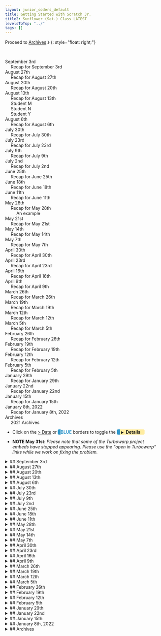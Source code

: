 ```yaml
---
layout: junior_coders_default
title: Getting Started with Scratch Jr.
title2: Sunflower (Sat.) Class LATEST
levelsToTop: "../"
tags: []
---
```


Proceed to [Archives](./SunflowerClassNotes-Archives2021.html) 》 
{: style="float: right;"}

<br clear="both">

<div id="toc">

<!-- TOC -->

* [September 3rd](#september-3rd)
  * [Recap for September 3rd](#recap-for-september-3rd)
* [August 27th](#august-27th)
  * [Recap for August 27th](#recap-for-august-27th)
* [August 20th](#august-20th)
  * [Recap for August 20th](#recap-for-august-20th)
* [August 13th](#august-13th)
  * [Recap for August 13th](#recap-for-august-13th)
  * [Student M](#student-m)
  * [Student N](#student-n)
  * [Student Y](#student-y)
* [August 6th](#august-6th)
  * [Recap for August 6th](#recap-for-august-6th)
* [July 30th](#july-30th)
  * [Recap for July 30th](#recap-for-july-30th)
* [July 23rd](#july-23rd)
  * [Recap for July 23rd](#recap-for-july-23rd)
* [July 9th](#july-9th)
  * [Recap for  July 9th](#recap-for--july-9th)
* [July 2nd](#july-2nd)
  * [Recap for July 2nd](#recap-for-july-2nd)
* [June 25th](#june-25th)
  * [Recap for June 25th](#recap-for-june-25th)
* [June 18th](#june-18th)
  * [Recap for June 18th](#recap-for-june-18th)
* [June 11th](#june-11th)
  * [Recap for June 11th](#recap-for-june-11th)
* [May 28th](#may-28th)
  * [Recap for May 28th](#recap-for-may-28th)
    * [An example](#an-example)
* [May 21st](#may-21st)
  * [Recap for May 21st](#recap-for-may-21st)
* [May 14th](#may-14th)
  * [Recap for May 14th](#recap-for-may-14th)
* [May 7th](#may-7th)
  * [Recap for May 7th](#recap-for-may-7th)
* [April 30th](#april-30th)
  * [Recap for April 30th](#recap-for-april-30th)
* [April 23rd](#april-23rd)
  * [Recap for April 23rd](#recap-for-april-23rd)
* [April 16th](#april-16th)
  * [Recap for April 16th](#recap-for-april-16th)
* [April 9th](#april-9th)
  * [Recap for April 9th](#recap-for-april-9th)
* [March 26th](#march-26th)
  * [Recap for March 26th](#recap-for-march-26th)
* [March 19th](#march-19th)
  * [Recap for March 19th](#recap-for-march-19th)
* [March 12th](#march-12th)
  * [Recap for March 12th](#recap-for-march-12th)
* [March 5th](#march-5th)
  * [Recap for March 5th](#recap-for-march-5th)
* [February 26th](#february-26th)
  * [Recap for February 26th](#recap-for-february-26th)
* [February 19th](#february-19th)
  * [Recap for February 19th](#recap-for-february-19th)
* [February 12th](#february-12th)
  * [Recap for February 12th](#recap-for-february-12th)
* [February 5th](#february-5th)
  * [Recap for February 5th](#recap-for-february-5th)
* [January 29th](#january-29th)
  * [Recap for January 29th](#recap-for-january-29th)
* [January 22nd](#january-22nd)
  * [Recap for January 22nd](#recap-for-january-22nd)
* [January 15th](#january-15th)
  * [Recap for January 15th](#recap-for-january-15th)
* [January 8th, 2022](#january-8th-2022)
  * [Recap for January 8th, 2022](#recap-for-january-8th-2022)
* [Archives](#archives)
  * [2021 Archives](#2021-archives)

<!-- /TOC -->

</div>



-   Click on the [> Date]() or <span style="color: #3399cc;  border-left: 9px solid #3399cc!important;border-radius: 4px 4px; font-weight: bold">BLUE</span> borders to toggle the <span style="background-color:#ffeca0; border-left: 10px solid #3399cc !important;border-radius: 4px 4px;"><b> &nbsp;<span style="font-size: 70%">▶︎</span>&nbsp;&nbsp;Details&nbsp;&nbsp;&nbsp;&nbsp;</b></span>

* **NOTE May 31st**: *Please note that some of the Turbowarp project embeds have stopped appearing. Please use the "open in Turbowarp" links while we work on fixing the problem.*

<details markdown=1>
<summary markdown=1>## September 3rd
</summary>

## September 3rd

### Recap for September 3rd

Today Students Y and N worked on drawing loops for the Sonic Scroller project. The goal was to teach them the template so they can change it for their project.

I walked them through [the directions](https://digitalgardenforjrcoders.netlify.app/prep-notes/showcase/making-a-loop-de-loop-project/) for these costumes:

* Loop Base

![Base for Loop De Loop](https://i.imgur.com/XOCMGUC.png)

* Loop Return (for Platform Sprite)

![](https://i.imgur.com/199xT9m.png)



* Loop Start2 (for Platform Sprite)

![Loop Start](https://i.imgur.com/IGxRDRU.png)

They then figured out how to make these on their own. They did a great job with it.


* Antiloop Return

![Antiloop Return](https://i.imgur.com/zP2NbbN.png)

 * Antiloop Start

![](https://i.imgur.com/2y0ilLK.png)

This will prepare them for next week. They will create many platforms and other objects for their project. They will use the code to arrange the loops and platforms to make the various levels of their project, as well as adding other game elements.

Student M continued carefully following the directions in his template and by break time he had finished the first stage of his game. 

In the last part of class student created project summaries for the Coding Showcase on September 24th.

We welcomed two new students to our class. Student C and T worked on a ScratchJr. project based on the theme of the day: Plants. Student T worked mostly in the editor creating interesting plants, while student C began animating the project with various blocks. They also played a couple of fun rounds of hangman and were given instructions for their part of the Coding Showcase.



</details>

<details markdown=1>
<summary markdown=1>## August 27th
</summary>

## August 27th

### Recap for August 27th

Today we began with an overview of the upcoming Fall Showcase. (more information about this will be sent to parents soon.) I went over the various elements they will be prepared to talk about, such as giving an introduction, explaining the game operations, and so on.


Students Y and N worked throught a Scrolling Platformer tutorial that I had prepared. They were given the option to do an easier project, but they are very commited to doing this project.


{% include zakviewer.html Name="2022 Scrolling Platformer on Scratch" ID="https://scratch.mit.edu/projects/723944825/" caption="This is actually just the first part of the scroller, but they were very diligent and made it almost the end. Very impressive work." %}

Student N continues to work on his earth project, also working from a template. He has also become increasingly diligent recently, and made a serious effort here. 

{% include zakviewer.html Name="2022-08-27 Earth" ID="https://scratch.mit.edu/projects/725616067/" caption="He did a lot of coding this week and is almost done with the first draft of the button 1 code. Excellent work." %}



</details>

<details markdown=1>
<summary markdown=1>## August 20th
</summary>

## August 20th

### Recap for August 20th

We began today by some planning for the September Showcase. I gave the kids an overview of the event, and we went over a worksheet they can use to prepare for the event. We talked about which project kids would demonstrate in the showcase. 

{% include zakviewer.html Name="2022-08-21 Untitled-243 on Scratch" ID="https://scratch.mit.edu/projects/723382654/" caption="Student Y decided he wanted to make a Sonic the Hedgehog Platformer, with a loop de loop. This is an ambitious project, but luckily I have a template for it that he can modify. " %}

{% include imgur.html title="" ID="https://i.imgur.com/HE1NFDS.jpg" caption="During the rest of class he made a storyboard, and chose the primary characters." width="" height="" spacer="" %}

{% include zakviewer.html Name="2022-08-20 Flappy Abu" ID="https://scratch.mit.edu/projects/712848541/" caption="Student N's project will be his recently completed Flappy Abu. He made some small fixes to it, including adding a game over screen. " %}

{% include zakviewer.html Name="2022-08-21 Abu Run on Scratch" ID="https://scratch.mit.edu/projects/723388953/" caption="He decided he also wanted to make a Sonic Platformer, Abu Run, and I showed him a template we would use for it. He started making his first sprite for it." %}

{% include zakviewer.html Name="2022-08-20 Earth" ID="https://scratch.mit.edu/projects/718111243/" caption="Student M continued working on his Earth project. We created the Tester sprite that measures how much of each quadrant has been covered and he began putting in the code for it. We also did some renaming of costumes to make them consistent with the template." %}


</details>

<details markdown=1>
<summary markdown=1>## August 13th
</summary>

## August 13th

### Recap for August 13th

### Student M
Following code I suggested to him, Student M worked hard on creating his Earth Project. Though he may not understand all of the code, having him put the code in himself familiarizes him with the blocks and GUI, and his understanding is growing.



* He added broadcast and waits for:
  * initialize 
  * get initialize values
  * show initial game screen
  * start game


```
when @greenFlag clicked
broadcast [initialize v] and wait
broadcast [get initial values v] and wait
broadcast [show initial game screen v] and wait
broadcast [start game v] and wait
```
{: .msb} 

* He created a new draw routine. This replaces the old one because using if mouse down is better than if not mouse down. We also made it draw only on left part of screen

```
when I receive [start game v]
set pen size to (10)
forever
    if <(CURRENT BUTTON) = [1]> then
        if <<mouse down?> and <(mouse x) < [120]>> then
            go to [mouse-pointer v]
            pen down
            repeat until <not <<mouse down?> and <(mouse x) < [120]>>>
                go to [mouse-pointer v]
            end
            pen up
        end
    end
end
```
{: .msb} 




* Lastly, we initialized the variables that will store how much drawing has been done in each quadrant of the screen. 

```
when I receive [initialize v]
hide variable [CURRENT BUTTON v]
set [CURRENT BUTTON v] to [0]
set [DRAWN v] to [0]
set [QUAD1 v] to [0]
set [QUAD1 FULL v] to [0]
set [QUAD2 v] to [0]
set [QUAD2 FULL v] to [0]
set [QUAD3 v] to [0]
set [QUAD3 FULL v] to [0]
set [QUAD4 v] to [0]
set [QUAD4 FULL v] to [0]
set [RESULT v] to [0]
```
{: .msb} 

{% include zakviewer.html Name="2022-08-13 Earth" ID="https://scratch.mit.edu/projects/718111243/" caption="" %}


### Student N




{% include zakviewer.html Name="2022-08-13 Flappy Abu with instructions" ID="https://scratch.mit.edu/projects/712848541/" caption="Student N finished adding code for his pipes. Now they disappear when we reach the end of the screen. He also added a game over routine." %}

### Student Y

{% include zakviewer.html Name="2022-08-13 Untitled-239" ID="https://scratch.mit.edu/projects/719819087/" caption="
Student Y was stuck because his bullets wouldn't stop when he stoppped pressing the space bar. We fixed it by adding a wait until not space key pressed, and it worked like a charm. He spend the rest of class looking for and creating characters to add for his project.

```
when [space v] key pressed
create clone of [myself v]
wait until <not <key [space v] pressed?>>
broadcast [delete clone v]

when I receive [delete clone v]
delete this clone
```
{: .msb}

<span>" %}


</details>

<details markdown=1>
<summary markdown=1>## August 6th
</summary>

## August 6th

### Recap for August 6th

Student M and I did futher troubleshooting of his Showcase Earth project. 

{% include imgur.html title="" ID="https://i.imgur.com/aNNDuyr.png" caption="His main task today was to break up the earth sprite into sections. I showed him a trick involving covering the earth costume earth in squares (the purple costume) and selectively deleting one part at a time, then using a bitmap fill to erase the squares, leaving only the chosen section behind." width="" height="" spacer="" %}

Student Y started a new potential showcase project. He made a storyboard and we talked about some of the details. He began coding and I showed him how to make the bullets go to the end of the gun and fire in the right direction. 

{% include imgur.html title="" ID="https://i.imgur.com/gsLfkOX.png" caption="This involved learning about rotation styles as well using some go to, sensing, and movement blocks to get them pointing in the right direction." width="" height="" spacer="" %}

</details>

<details markdown=1>
<summary markdown=1>## July 30th
</summary>

## July 30th

### Recap for July 30th

{% include zakviewer.html Name="2022 8 2 Untitled-55 on Scratch" ID="https://scratch.mit.edu/projects/718111243/" caption="Student M and I discussed his project for the Fall Showcase and he came up with an idea about destroying the Earth with various tools. He then coded a mockup, where you can 'slice' the Earth by pressing the mouse down and dragging across the earth. He worked hard and for him this was a good introduction to using the pen tool." %}




</details>


<details markdown=1>
<summary markdown=1>## July 23rd
</summary>

## July 23rd 

### Recap for July 23rd


{% include zakviewer.html Name="2022-07-27 Untitled-139 on Scratch" ID="https://scratch.mit.edu/projects/592280068/" caption="Student Y began making project about going to school have haiving to. Cleverly he also added a timer that is triggered my 5 seconds increments the timer." %}


{% include zakviewer.html Name="2022-07-27 Untitled-54 on Scratch" ID="https://scratch.mit.edu/projects/716423763/" caption="Student M began working on a Demon Slayer themed fighting game. He imported and drew some characters and we talked about how the game would work." %}


{% include zakviewer.html Name="2022-07-27 2022 07 09 Flappy Abu with instructions on Scratch" ID="https://scratch.mit.edu/projects/712848541/" caption="Student N made the moving pipes for his Flappy Abu project based on the template code I gave him. He invented some clever pipes for the project.  " %}

{% include zakviewer.html Name="2022-07-27 Untitled-117 on Scratch" ID="https://scratch.mit.edu/projects/716424622/" caption="Student N also played around with Motion and Looks blocks to make this cute project." %}




</details>




<details markdown=1>
<summary markdown=1>## July 9th
</summary>

## July 9th

### Recap for  July 9th


Today students worked on their individual projects.

Templates
  : After designing their projects last week, this week I gave them text templates to follow. These templates consist of instructions for coding their project, such as: 

```
when I receive [start v]
wait (1) seconds
repeat (10)
    change size by (-9)
end
```

which they read and convert into code:

```
when I receive [start v]
wait (1) seconds
repeat (10)
    change size by (-9)
end
```
{: .msb}

After some trial and error the kids this week demonstrated that they are beginning to understand this process and are becoming familiar with the various blocks and their locations, even if they don't fully understand how to use them. As the project is further developed though they will begin to understand what the actual function of each block is. 

Demos
  : The projects are still being finished, but below are samples of the end goal. Student N and A are making essentially the same game, Flappy Bird type games. Their templates are almost identical. Today they coded the up and down movement of their main character, but there are some mistakes we need to fix. Student M is making a "Cannonball" project.

* Student N
{% include zakviewer.html Name="2022 07 09 Student N Flappy Abu" ID="https://scratch.mit.edu/projects/712796107/" caption="In Student N's case the main character is falling as objects come to him from the right." %}

* Student Y 
{% include zakviewer.html Name="2022 7 10 rocket with directions" ID="https://scratch.mit.edu/projects/712848890/" caption="Student A is controlling his ship to shoot at objects coming from the left. " %}

* Student M
{% include zakviewer.html Name="2022 7 10 Cannon" ID="https://scratch.mit.edu/projects/712860478/" caption="Today Student M coded 'markers' that come out of the cannon, showing the path of the cannonball." %}





</details>




<details markdown=1>
<summary markdown=1>## July 2nd
</summary>

## July 2nd

### Recap for July 2nd


  
{% include zakviewer.html Name="2022-07-04 Scratch Project on Scratch" ID="https://scratch.mit.edu/projects/711043289/" caption="Student M wanted to make a Cannonball remix. and he started to make characters for it. Chose some kimetsu no yaiba characters and removed the background using pixlr. We imported a gif of a 'special technique' for the character to use. To go to the next step, I walked him through the steps of making a storyboard." %}

{% include imgur.html title="" ID="https://i.imgur.com/aGvWbbD.png" caption="I showed him how to create animation using repeat and next costume. " width="" height="" spacer="" %}


{% include zakviewer.html Name="2022-07-02 Flappy Abu" ID="https://scratch.mit.edu/projects/706813485/" caption="Student N started to make a flappy Abu project. He started to write a storyboard for it and we discussed how the project would behave." %}

{% include zakviewer.html Name="2022-07-04 Untitled-112 on Scratch" ID="https://scratch.mit.edu/projects/711035320/" caption="This is a part of another project He and Student Y both started. I also helped him center his costume so the rotation would work on this project. (press right arrow)" %}

{% include zakviewer.html Name="2022-07-04 Untitled-227 on Scratch" ID="https://scratch.mit.edu/projects/711034916/" caption="This is student Y's version." %}

Student Y made a storyboard for his game

{% include zakviewer.html Name="2022-07-04 rocket on Scratch" ID="https://scratch.mit.edu/projects/694288327/" caption="Student Y made the beginnings of a space shooter game. We also made a storyboard for it." %}


{% include imgur.html title="" ID="https://i.imgur.com/zHedVvG.jpg"  caption="" width="" height="" spacer="" %}

{% include imgur.html title="" ID="https://i.imgur.com/hOPrLO2.jpg" caption="" width="" height="" spacer="" %}

{% include imgur.html title="" ID="https://i.imgur.com/mtlUTND.jpg" caption="" width="" height="" spacer="" %}




</details>





<details markdown=1>
<summary markdown=1>## June 25th
</summary>

## June 25th

### Recap for June 25th


{% include zakviewer.html Name="2022 06 25 Student Y fighting game" ID="https://scratch.mit.edu/projects/709947473/" caption=" Student Y made quite a bit of progress in his fighting game this week. He learned how to use the 'key pressed - key pressed' trick to make characters move:

```
change y by ((10) * (<key [up arrow v] pressed?> - <key [down arrow v] pressed?>))
```
{: .msb} 



We also added a simple form of gravity.

```
if <touching [g v]?> then
    switch costume to [costume1 v]
    repeat until <not <touching [g v]?>>
        change y by (1)
    end
end
```
{: .msb} 


```
if <touching [g v]?> then
        switch costume to [costume1 v]
    end
    pull up ::custom
end
```
{: .msb} 


He used traditional when left arrow blocks to change the costumes:

```
when [left arrow v] key pressed
switch costume to [costume5 v]

when [up arrow v] key pressed
switch costume to [costume2 v]

when [down arrow v] key pressed
switch costume to [costume3 v]

when [right arrow v] key pressed
switch costume to [costume4 v]
```
{: .msb} 


<span>" %}
 

{% include zakviewer.html Name="2022-06-29 Untitled-53 on Scratch" ID="https://scratch.mit.edu/projects/708984622/" caption="Student M struggled to come up with a project idea, but in the end settled for modifying an FNF style music game. Hopefully he will continue it next week." %}

 {% include zakviewer.html Name="2022-06-25 Student N Fighting" ID="https://scratch.mit.edu/projects/706614788/" caption="Student N Continued work on his fighting game. He continues to demonstrate mastery of using broadcasts to initiate actions and even chaining broadasts. Interestingly he made one character speak by using the costumes instead of a say block. This allows for more artistic effects." %}
 
 
</details>


<details markdown=1>
<summary markdown=1>## June 18th
</summary>

## June 18th

### Recap for June 18th

The students came in very excited today discussing a new idea for an adventure project. It took on many forms.

{% include zakviewer.html Name="2022 6 18 Student N Super Animals Demo on Scratch" ID="https://scratch.mit.edu/projects/706788481/" caption="Studnet N's version is called 'Super Animals Demo'. One area he needed helped with was making the play button flash. After adding waits he spend some time adjusting it to look just right. " %}

{% include zakviewer.html Name="2022-06-18 Student Y" ID="https://scratch.mit.edu/projects/639424698/" caption="StudentY's challenge was making his superhero fly. He added when arrow clicked blocks, but then he found that the costume changed in size in each direction. This was because his sprites were different sizes. I showed him how to resize a sprite: we set up a hit box exactly the size of the superhero's body, and then we used onion-skinning and the alt key to resize each costume so it fit inside the hitbox." %}

{% include zakviewer.html Name="2022-06-17 Student M " ID="https://scratch.mit.edu/projects/706614887/" caption="Student M worked on making the background change when the play key was pressed using the switch backdrop block." %}

{% include zakviewer.html Name="2022-06-19 Untitled-51 on Scratch" ID="https://scratch.mit.edu/projects/706630382/" caption="He also worked on what I believe will be his title screen." %}


Student S finished her Mother-Daughter story. She became very good at using the wait block to make events happen at the right time, and also at using the grid to control how far characters move and also and setting up the block sequence so that actions take place in the right order.


</details>


<details markdown=1>
<summary markdown=1>## June 11th
</summary>

## June 11th

### Recap for June 11th

Student Y and N made a Find the Mistakes project toghether. They made the basic project by themselves, including the play button and creating and showing the basic images. 


{% include zakviewer.html Name="2022-06-12 Untitled-221" ID="https://scratch.mit.edu/projects/703961218/" caption="He I showed him how to make separate sprites for the mistakes to detect the clicks. He added text-to-speech effects." %}

{% include zakviewer.html Name="2022-06-12 Untitled-106 on Scratch" ID="https://scratch.mit.edu/projects/703961339/" caption="He also included text to speech." %}



Student M said he was feeling tired and mostly played games and worked a little on some old projects of his, though I am not sure which.


</details>



<details markdown=1>
<summary markdown=1>## May 28th
</summary>

## May 28th



### Recap for May 28th

Today students continued their projects from last week. Again I provided a template for the kids to follow. One goal was for them to be able to translate the description of the block into the actual block, for example:

* creating the variables (of the right type, for all sprites or this sprite only) when these don't exist
* using operators to create complex conditionals like `< < (variable) > (0) > or < (variable) < (0) > >`{: .msb} for if, repeat, and wait until blocks
* creating and calling custom blocks

Using a template allows me to give them a basic familiarity with the form and implemetation of different blocks even as they have yet to fully understand their function.

#### An example

```
when I start as a clone
code: [custom: choose, show order and time]::custom
 choose, show order and time::custom
code: [glide 2 secs to 0 50]::custom
glide (2) secs to x: (0) y: (50)
code: [custom: start clock]::custom
 start clock::custom
code: [wait until < < {CLOCK} < 0> or <{order filled} > 0 > >]::custom
wait until <<(CLOCK) < [0]> or <(order filled) > [0]>>
code:  [custom:  either time's up or order flled go home]::custom
  either time's up or order flled go home::custom
code:  [set {ORDER FINISHED} to 1]::custom
set [ORDER FINISHED v] to [1]
code:  [delete this clone]::custom
delete this clone
```
{: .msb}

{% include zakviewer.html Name="Student N Restaurant Game 2022 05 28 on Scratch" ID="https://scratch.mit.edu/projects/690420508/" caption="" %}

{% include zakviewer.html Name="Student Y Restaurant game 2022 05 28" ID="https://scratch.mit.edu/projects/697770006/" caption="" %}

{% include zakviewer.html Name="Student M Minecraft Clicker" ID="https://scratch.mit.edu/projects/686601606/" caption="" %}

</details>



<details markdown=1>
<summary markdown=1>## May 21st
</summary>

## May 21st

### Recap for May 21st

Today kids did a great job and made lots of progress, especially in perseverance when faced with challenges or failed attempts. The goal at this point is more to give them basic familiarity with a range of blocks and concepts and finding and setting up blocks, even if they are not fully grasping every concept. They are mostly still following my lead.  That said, they have been moving more quickly lately and are gaining comfort and ease with the scratch user interface. 

Today I showed the students how to resize their costumes. One concept for them to grasp was that dragging a corner/side changes the size keeping the opposite corner/side fixed. Using the alt key keeps the center fixed. I also gave them a first taste of creating and working with lists, and about the difference between for this sprite only and for all sprites for variables and lists.


{% include zakviewer.html Name="2022-05-21 Student N" ID="https://scratch.mit.edu/projects/690420508/" caption="Student N was able to reach the stage where his menu items (apple, cake, etc.) appear on the counter." %}

{% include zakviewer.html Name="2022-05-21 Student Y" ID="https://scratch.mit.edu/projects/686601452/" caption="Student Y still needs to fill his lists for the project to work." %}


{% include imgur.html title="" ID="https://i.imgur.com/dREL1eR.png" caption="With Student M I gave him a brief description of each block (red), and he filled it in. This method worked well with him, and he was relatively diligent in making progress." width="" height="" spacer="" %}


{% include zakviewer.html Name="2022-05-21 Minecraft Clicker" ID="https://scratch.mit.edu/projects/686601606/" caption="Today he mostly added variables that will be used later." %}

</details>


<details markdown=1>
<summary markdown=1>## May 14th
</summary>

## May 14th

### Recap for May 14th




{% include imgur.html title="" ID="https://i.imgur.com/9xBdEHB.png" caption="Students Y and N began work on a restaurant project. They initialized the project, added a list with a menu of the possible orders, and began working on making the customer come out. They stayed focused and soon they will have an initial working project." width="" height="" spacer="" %}


{% include zakviewer.html Name="2022-05-14 Student Y" ID="https://scratch.mit.edu/projects/686601452/" caption="" %}

{% include zakviewer.html Name="2022-05-14 Student N" ID="https://scratch.mit.edu/projects/690420508/" caption="" %}


{% include imgur.html title="" ID="https://i.imgur.com/hhDt4Ny.png" caption="Using a pick random block, Student M made a different minecraft block appear each time we start the project. " width="" height="" spacer="" %}



{% include zakviewer.html Name="2022-05-14 Untitled-48 on Scratch" ID="https://scratch.mit.edu/projects/686601606/" caption="This will be the start of a Minecraft Clicker game." %}

</details>

<details markdown=1>
<summary markdown=1>## May 7th
</summary>

## May 7th

### Recap for May 7th

Today was a fun day. First it was new project day, and each kid came up with their own next project ideas, starting with storyboards. Then the kids were in a playful mood, so we played some blindfold games that teach coding concepts about sending messages, program logic, and sensing.

{% include zakviewer.html Name="2022-05-07 Ghost catch" ID="https://scratch.mit.edu/projects/654714163/" caption="Student N finished this project last week, but today he shared the project, and wrote instructions and project notes for it. This represents the final steps of project completion, and he did a great job with this project. He is really beginning to grasp the full picture. He also began working on his next project, but he has not shared the details with me." %}


{% include imgur.html title="Mincraft Clicker" ID="https://i.imgur.com/wgu5Rk2.jpg" caption="Student M is working on a minecraft clicker.In this game, various blocks appear and the player must click them using various tools." width="" height="" spacer="" %}

{% include zakviewer.html Name="2022-05-07 Untitled-48" ID="https://scratch.mit.edu/projects/686601606/" caption="He began coding by getting images from the internet, converting webp to jpg files, and initialize them to start at the right size and position. A lot of work and great progress!" %}

{% include imgur.html title="" ID="https://i.imgur.com/vhZH79U.jpg" caption="Student Y has a detailed storyboard, including opening screen (top left), choosing a section (middle), and game play areas (bottom)." width="" height="" spacer="" %}


{% include zakviewer.html Name="2022-05-07 Student Y" ID="https://scratch.mit.edu/projects/686601452/" caption="He began his project by getting characters from the internet as well as drawing his own." %}


</details>


<details markdown=1>
<summary markdown=1>## April 30th
</summary>

## April 30th

### Recap for April 30th


{% include zakviewer.html Name="2022-05-01 Demon Clones" ID="https://scratch.mit.edu/projects/666234366/" caption="Student M finished the last steps to converting his project to using clones. " %}

{% include imgur.html title="" ID="https://i.imgur.com/D7cnKBN.png" caption=" I showed him the code for the top 5 clones, and then I challenged him to make the bottom 4. He needed help understanding how to use the go to block, and we talked about how to figure out the x and y values based onn values we know." width="" height="" spacer="" %}

{% include imgur.html title="" ID="https://i.imgur.com/86TKzM1.png" caption="We still had the old blocks showing, though" width="" height="" spacer="" %}

{% include imgur.html title="" ID="https://i.imgur.com/CiYmCgB.png" caption="So, lastly, we hid the old blocks so they didn't show." width="" height="" spacer="" %}




</details>


<details markdown=1>
<summary markdown=1>## April 23rd
</summary>

## April 23rd

### Recap for April 23rd

{% include zakviewer.html Name="2022 4 24 Ghost Catch" ID="https://scratch.mit.edu/projects/654714163/" caption="Student N added another ghost to his Ghost Catch project. He duplicated the ghost and then after a little troubleshooting we figured out he needed too change some of the names of the messages to avoid duplication. He completed his quarterly evaluation." %}

{% include zakviewer.html Name="Explosion" ID="https://scratch.mit.edu/projects/679551875/" caption="Student Y  made tentative drafts of several project ideas, but eventually settled on creating an original animation with several characters and an exploding bomb. " %}

Student N decided to explore minecraft today, and said he would return to his main project next week.

{% include zakviewer.html Name="simple 3D shooter remix remix" ID="https://scratch.mit.edu/projects/679545242/" caption="" %}


</details>



<details markdown=1>
<summary markdown=1>## April 16th
</summary>

## April 16th

### Recap for April 16th

{% include zakviewer.html Name="2022-04-17 Ghost Catch 2022 04 16" ID="https://scratch.mit.edu/projects/676693100/" caption="Student N added a new section to his Ghost Catch Game. He created a pets button and he added a button that makes a random pet appear from behind a door." %}

{% include imgur.html title="" ID="https://i.imgur.com/9uolX6J.png" caption="I showed him how to make the animal fade in with a ghost effect block" width="" height="" spacer="" %}


{% include zakviewer.html Name="2022-04-16 student M Demon Game" ID="https://scratch.mit.edu/projects/676697331/" caption="Student M made a new character appear after the main demon is chosen. " %}

{% include imgur.html title="" ID="https://i.imgur.com/vTWRL1q.png" caption="He used broadcast and receive blocks, and mastered moving the character into various desired position to automatically create the go to and glide blocks he needed. " width="" height="" spacer="" %}


Student Y was unsatisfied with the project he had begun last week. His main task today was to find a project. After considering making a boxing project, then a horse racing project, at the end of class he decided to try making a maze.

{% include imgur.html title="" ID="./../../../junior_coders/Overview/images/DragonMaze.png" caption="I reviewed with him the steps in making a line maze" width="" height="" spacer="" %}

{% include imgur.html title="" ID="https://i.imgur.com/tJykOLL.png" caption="and making a regular maze from a simple line maze." width="" height="" spacer="" %}

Student H said he spent a little time on a project today. He is very eager to make a 3D game, but knows it is difficult. I told him that if he sticks with it and spends a little more project time each week, I will help him make a 3d shooting project. 

</details>


<details markdown=1>
<summary markdown=1>## April 9th
</summary>

## April 9th

### Recap for April 9th


{% include zakviewer.html Name="2022-04-10 student m 3 15 fixed remix copy" ID="https://scratch.mit.edu/projects/673737802/" caption="Student M made some adjustments to his game. He centered all the character costumes to make it easier to control the characters. Then I shared some code with him to use clones to make all the buttons appear. This allowed him to delete useless sprites, and it will be easier to code from now on. " %}

{% include zakviewer.html Name="2022-04-10 bakemon" ID="https://scratch.mit.edu/projects/632523768/" caption="Student Y began working on a Pokemon themed game. I helped him use the paint editor to make changes to his sprites." %}


{% include zakviewer.html Name="2022-04-10 Untitled-103 " ID="https://scratch.mit.edu/projects/654714163/" caption="studen N posed an interesting problem. He wanted to glide to random positions at least 200 away from Abu. But we can't tell how far away the random position is until we move there. How to solve this problem?" %}


{% include imgur.html title="" ID="https://i.imgur.com/AQ5Trpm.png" caption="First we made a ball sprite that finds a new random position that is far away from Abu. This sprite is hidden and can move without us seeing it or the Ghost moving. Once it has found a good position, then the ghost can move there." width="" height="" spacer="" %}

{% include imgur.html title="" ID="https://i.imgur.com/tKI6lhn.png" caption="Thus, in the main game loop (ca), the ghost tells the ball go to a random position far away from Abu, then we glide slowly to this position. Since the ball is hidden, it looks like we are gliding to a random position." width="" height="" spacer="" %}

{% include imgur.html title="" ID="https://i.imgur.com/3rzTR5j.png" caption="Lastly, we added a score and speed control, so the game gets a bit harder as we play." width="" height="" spacer="" %}


</details>



<details markdown=1>
<summary markdown=1>## March 26th
</summary>

## March 26th

### Recap for March 26th

Demons
  : Today I worked closely with student M to upgrade his Demon project. 

{% include imgur.html title="" ID="https://i.imgur.com/KWPTNuZ.png" caption="First I slightly rewrote his code to use the broadcast and wait model." width="" height="" spacer="" %}

{% include imgur.html title="" ID="https://i.imgur.com/MH4Osip.png" caption="Then we made all the Demons disappear once we have selected one. I also showed him how to use a variable to keep the one we clicked showing. " width="" height="" spacer="" %}


{% include imgur.html title="" ID="https://i.imgur.com/NDT7LgH.png" caption="Given his project goals, it turns out he would have to copy any changes into each of his 9 demons. I gave him a choice of slowly collecting his costumes now, to make his future code easier, or keeping things as they are now, but creating difficulties later. " width="" height="" spacer="" %}


{% include imgur.html title="" ID="https://i.imgur.com/2hoYe1g.png" caption="He chose the first and I showed him how to collect his demon costumes into one sprite (Demons), a slightly time consuming process." width="100px" height="" spacer="" %}

{% include zakviewer.html Name="2022-03-26 student m 3 26 fixed" ID="https://scratch.mit.edu/projects/666229325/" caption="" %}

Sunglasses
  : Student H1 worked independently to create a "Chase the Glasses Game". 
  
{% include zakviewer.html Name="2022-03-28 looking for eyeglasses" ID="https://scratch.mit.edu/projects/553913239/" caption="The project uses when arrow clicked blocks to let a funny cat chase a pair of sunglasses.This game showed progress and independent learning compared to his other previous projects. " %}
  
Bowser
  : Student H2 continued working on his Bowser ScratchJr. project. He posed several challenges.

{% include imgur.html title="" ID="https://i.imgur.com/gaBAC3x.png" caption="I helped him make Bowser fall until he hit the platform." width="" height="" spacer="" %}

{% include imgur.html title="" ID="https://i.imgur.com/KcSTS2H.png" caption="We used a bump block to detect the touch, and a stop block to stop the downward motion and turn it into upward motion. " width="" height="" spacer="" %}

In ScratchJr. this is only partly possible, because it only detects it the first time through the loop. In Scratch this can be programmed quite efficiently. He is asking the right kinds of questions to move on to the next level. After that he made Bowser float above a bridge, reusing code from another previous project. 



</details>


<details markdown=1>
<summary markdown=1>## March 19th
</summary>

## March 19th

### Recap for March 19th


{% include zakviewer.html Name="2022-03-21 Untitled-103" ID="https://scratch.mit.edu/projects/654714163/" caption="Student N continued working on his Ghost Catch Game. He made it so that if you click the ghost, his hands go up and music plays." %}

{% include imgur.html title="" ID="https://i.imgur.com/wyNzDIB.png" caption="Today's focus was using conditions, like if distance to abu > 200, or if touching DOT or touching Ghost. His eye lit up when he realized the difference between and and or!" width="" height="" spacer="" %}


{% include zakviewer.html Name="2022-03-21 2022 03 15 BEYBELADE" ID="https://scratch.mit.edu/projects/662923239/" caption="Student Y made great progress on his beyblade  project. He got his four blades, and together we coded the opening screen and the transition to the choose blade screen." %}


{% include zakviewer.html Name="2022-03-21 Smash Bros" ID="https://scratch.mit.edu/projects/658672335/" caption="Student M completed his array of characters for his Smash Brothers Project, and began making the transition to the main screen." %}


</details>





<details markdown=1>
<summary markdown=1>## March 12th
</summary>

## March 12th



### Recap for March 12th
Today I shared with the kids a collaborative project idea made by  the monday group. I showed them the original collaboration steps, and the final product. Then we quickly make our own collaborative project idea. 

At the end of class, I showed them a quick mockup of how the project would look.

{% include zakviewer.html Name="2022-03-12 Collaborative Project" ID="https://scratch.mit.edu/projects/658675972/" caption="" %}


Student Y changed his mind a few times about what project he wanted to make, giving up on the project he storyboard from last week. On the 3rt try he found something he really liked, Blade themed fighter project, and we walked through the storyboard process together. We put labels on the characters, and described the action and I helped him write them as steps in the storyboard. The result is a very detailed description of an interesting project. 


Student N ghost project had changed a bit since he storyboarded it, and while his computer was updating we walked through making a new storyboard, emphasizing adding descriptions to each frame for the action. 

Student M continued working on his storyboarded Ghost Bassters project, mostly gathering characters for it. Also, inspired by the class collaborative project, he made this interesting project.

{% include zakviewer.html Name="2022-03-15 CRAZY" ID="https://scratch.mit.edu/projects/550356223/" caption="" %}

Student H continued pushing the envelope while working on his excellent Mario/Bowser project. His coding challenge was that he came across a rare situation where a bump block only triggers once. This is because technically you should put a red stop block at the end of stacks, but in most cases scratchJr. runs fine without it. In fact, this is the first time I have ever seen it affect a project. 


Today's KID'S FAVORITE:

 {% include zakviewer.html Name="2022-03-13 [GAME] Skiing Panda" ID="https://scratch.mit.edu/projects/655951144" caption="" %} 


</details>

<details markdown=1>
<summary markdown=1>## March 5th
</summary>

## March 5th

### Recap for March 5th

Scratch
  : Today Students worked on their Storyboards. 

{% include niceimage-galleryNoTableweserveGifsNoLink.html folder="/images/2022-03-05-Scratch/" %}

When the storyboards were complete enough they began working on the first frames of their storyboards.


{% include zakviewer.html Name="2022-03-05 Untitled-196" ID="https://scratch.mit.edu/projects/654710710/" caption="Student Y originally made a background with 4 parts, but to make his game work he needed to make individual sprites that will be clicked to start the game." %}


{% include zakviewer.html Name="2022-03-05 Untitled-42" ID="https://scratch.mit.edu/projects/654715137/" caption="Student M began filling out the parts of the first frame of his storyboard." %}

{% include imgur.html title="" ID="https://i.imgur.com/oNPFVfK.png" caption="Student H created a routine that made the ghost go to 3 random position, then try to hit Abu with a purple dot." width="" height="" spacer="" %}

{% include zakviewer.html Name="2022-03-05 Untitled-99" ID="https://scratch.mit.edu/projects/654714163/" caption="He also made a target that followed the mouse." %}

ScratchJr.
  : Student H and I reviewed his homework, the storyboard for his Mario Project. He added some labels to better explain the story.

{% include niceimage-galleryNoTableweserveGifsNoLink.html folder="/images/2022-03-05-ScratchJr/" %}

He began working on the project. I showed him how to change the dimensions of the pistons so they could up and down without showing at the top.Then we used messages to make mario go back when hit by the first piston, but die when hit by the second piston. We tried to hide Mario when he fell, but realized that this would trigger a bump block. ALl in all a great job problem solving and learning about the limitations of SratchJr. 


</details>



<details markdown=1>
<summary markdown=1>## February 26th
</summary>

## February 26th

### Recap for February 26th

Today the class began a new Project Cycle/Contest. We reinforced expectations for class time and looked at the parts of Project Checklist/Storyboard for the Cycle.

{% include zakviewer.html Name="2022-02-27 2022 02 Project Cycle Challenges" ID="https://scratch.mit.edu/projects/650291488/" caption="We reviewed the the full project cycle. First we discussed the Cycle Grading Scheme. Next we see how class time will be structured in the Cycle. This is only a slight modification of our current scheme. We
then reviewed the Project Checklist/Storyboard." %}

We made titles and talked about the goals of our projects. Then we looked at some example [Storyboards](./../lessons/Storyboards.html), and the homework for next week is to think about the storyboard for your project. This is the crucial step and we will work on it slowly next week.

{% include niceimage-galleryNoTableweserveGifsNoLink.html folder="/images/2022-02-26/" %}

Points awarded
  : I began awarding bonus points for their work today. All the students, collectively have to get above 70 for the class to win the contest. 

| Student   |  Pts.  | Part | Reason                                           |
| --------- | ------ | ---- | ------------------------------------------------ |
| Student H |   3    | 1-3  | Nice goals, good goals and writing, and patience |
| Student M |   1    | 1    | Nice Name, title, Drawing                        |
| Student M |   0.5  | 2    | Wrote a lot                                      |
| Student M |   0.5  | 3    | 3 characters with names                          |
| Student M |   1    |      | Participation, Listening, Following Directions   |
| Student N |   1    |      | Participation, Listening, Following Directions   |
| Student N |   1    | 1    | Nice Title                                       |
| Student N |   0.5  | 2    | Good English                                     |
| Student N |   0.5  | 3    | Characters and Objects                           |
| Student Y |   1    |      | Participation, Listening, Following Directions   |
| Student Y |   1    | 1    | Nice Title                                       |
| Student Y |   0.5  | 2    | Clear Goals                                      |
| Student Y |   0.5  | 3    | Interesting Goals                                |



</details>




<details markdown=1>
<summary markdown=1>## February 19th
</summary>

## February 19th

### Recap for February 19th

Some absent kids today, but for those that were here: 


{% include zakviewer.html Name="2022-02-21 looking for eyeglasses" ID="https://scratch.mit.edu/projects/553913239/" caption="Though he spent most of the class playing Scratch games, in the end Student H1 made this simple program that keeps score of how many times you touch the sunglasses. " %}

{% include zakviewer.html Name="2022-02-21 Untitled-39" ID="https://scratch.mit.edu/projects/643238190/" caption="Student M continued his basketball project using glide blocks and various when key pressed blocks (space, up arrow, down arrow, a) to control the baskteball." %}


Student H2 finished the first screen of his BootUp "Naughty wizard project". As an exercise in controllin the position of sprite during a screen transition, I then gave him a new situation for the second screen: Some people are on the beach and the wizard makes it become winter. He was able to complete this on his own and will probably go to a new BootUp project next week.

</details>


<details markdown=1>
<summary markdown=1>## February 12th
</summary>

## February 12th

### Recap for February 12th

Scratch
  : Today I assigned students a new assignment. The goal of the project is for student to demonstrate their creativity, skill, and recent progress in learning Scratch. Projects will be collected and showcased in the class notes. The Guidelines for this project (below) are aimed at developing concentration and focus, coding skills, as well as creativity and originality.

  : After reviewing the guidelines, the students began choosing and designing their projects.

{% include zakviewer.html Name="2022-02-12 Untitled-39 Student M" ID="https://scratch.mit.edu/projects/643238190/" caption="Student M chose a basketball project. In addition to procuring images and editing them to remove the backgrounds, he added code to make the basketball appear when the space key is pressed." %}


{% include zakviewer.html Name="Soccer Student Y" ID="https://scratch.mit.edu/projects/643221453/" caption="Student Y made great progress on a soccer game (not a baseball game, despite the background). He had a clear idea of how he wanted the game to start.  " %}

{% include imgur.html title="" ID="https://i.imgur.com/bNjmORu.png" caption="He made players for both sides, as well as a play button to start the project. " width="" height="" spacer="" %}

{% include imgur.html title="" ID="https://i.imgur.com/oGYwfRy.png" caption="This code makes the teams show up," width="" height="" spacer="" %}

{% include imgur.html title="" ID="https://i.imgur.com/XsxEfrv.png" caption=" and if you click the team, these teams disappear. A very good beginning sequence to a game." width="" height="" spacer="" %}



After the break, the students worked on various individual projects of their choice.

2022 Rubric 1 (Sunflower Class)
  : This is an *informal* set of *goals* for this project. The first rule is the most important as this particular class has difficulty seeing projects through to the end.

0.  - [ ] Once you have chosen a project, you may not change projects.
1.  - [ ] Work on this project from start of class to first break. 
2.  - [ ] Add at least  20 blocks each day.
3.  - [ ] Intro screen with Name of project.
4.  - [ ] Sprites must have meaningful names.  
5.  - [ ] Must broadcast messages. Messages must have meaningful names. You must have one message that goes to more than one sprite. 
6.  - [ ] There must be a score. 
7.  - [ ] You must ALL the blocks given in the [sample project](https://scratch.mit.edu/projects/643205095/). 
8.  - [ ] It must be appropriate.
9.  - [ ] You must work on it alone. It must be your own work. 
10. - [ ] I will give Bonus Points for effort, creativity, and completeness. You must collect a least 100 bonus points. I will take points away for lack of effort.
11. - [ ] I am the final judge.


Scratch Jr. 
  : Student H showed me his homework, wherein he made the player fall into a lake if he loses the game. Very clever. I showed him some video of projects from the Bootup Curriculum, and he began working on making the "Naughty Wizard" project. 

{% include youtubelazy.html Name="" videoID="VT3h4hkXQPk" %}


</details>

<details markdown=1>
<summary markdown=1>## February 5th
</summary>

## February 5th

### Recap for February 5th

{% include zakviewer.html Name="2022-02-05 House Student Y" ID="https://scratch.mit.edu/projects/639406892/" caption="Student Y started a Pokemon project on his own, but for some reason after making this initial screen decided to stop." %}


{% include imgur.html title="" ID="https://i.imgur.com/f7aqXzc.png" caption="Student Y then decided to make a platformer type game. He chose this character from a project called grey, and in the paint tool I taught him how to used the fill tool, and move layers forward and back. He then made costumes for the character in a variety of positions" width="150px;" height="" spacer="" %}


{% include zakviewer.html Name="2022-02-05 Grey Hero Student Y" ID="https://scratch.mit.edu/projects/639424698/" caption=" On his own he made the sprite move up, down, and stand using the up and down arrow and space keys. This is a nice beginning to a project." %}

{% include zakviewer.html Name="2022-02-05 Untitled-99" ID="https://scratch.mit.edu/projects/639406896/" caption="Student N made this Flying ghost project. He created a target, and I showed him how to make the target move with the cursor, and make the ghost disappear when clicked. " %}

{% include imgur.html title="" ID="https://i.imgur.com/nfAJrvn.png" caption="I showed him a simple routine for jumping using 2 repeat loops." width="150px;" height="" spacer="" %}

{% include zakviewer.html Name="2022-02-05 Dancing Dinos" ID="https://scratch.mit.edu/projects/639411610/" caption="In typical music-related style, Student M made this dance video on his own. It's a good beginning but I encouraged him to add more." %}


{% include imgur.html title="" ID="https://i.imgur.com/AOxxt7B.png" caption="It uses this simple dance loop." width="150px;" height="" spacer="" %}

{% include zakviewer.html Name="2022-02-05 Mouse Chase" ID="https://scratch.mit.edu/projects/639429165/" caption="Student H1 seemed mostly focused on playing games, but at the end of class he announced he had made this fun project while I wasn't looking. Good Job!!" %}

Scratch Jr. Minecraft Travel
  : Student H2 worked on a Minecraft inspired Travel Game. This game is an intro to the Pull-up technique used in platformer, where one character is falling, but hits a platform that pushes it back up using message blocks. He also learned the hidden sprite technique for detecting the bumps and causing reactions, such as Win Screens appearing. I also taught him how to take pictures using the camera tool so he could make his favorite Octonauts character the hero. He created a story for when the character dies which is his homework to code. 
</details>



<details markdown=1>
<summary markdown=1>## January 29th
</summary>

## January 29th

### Recap for January 29th

Today several students were out. One spent his time exploring various projects, which the other worked on a Math Quiz.

{% include zakviewer.html Name="2022 01 29 Quiz Game Student N" ID="https://scratch.mit.edu/projects/636268422/" caption="Student N made this original project mostly by himself. This project relies on  using broadcasts, show and hide, and say blocks. Each question answered correctly moves the Cat to the house." %}


</details>




<details markdown=1>
<summary markdown=1>## January 22nd
</summary>

## January 22nd

### Recap for January 22nd

In the first half, Students Y and M were eager to emulate the popular Monster Hunter game in Scratch. This is quite a challenge and they began by looking for characters they could use. Though they made start of it, I think they realized it would be a very difficult challenge but they seemed committed to doing a project together. At the end of class we talked about it together and we will try ot make an easy Minecraft project next time.


{% include zakviewer.html Name="2022-01-22 Untitled-175" ID="https://scratch.mit.edu/projects/632238103/" caption="Student Y chose some characters. I showed him how to remove backgrounds with pixlr, and he made a start/play button.  " %}

{% include zakviewer.html Name="2022-01-22 Untitled-36" ID="https://scratch.mit.edu/projects/625386751/" caption="Student M also made some changes to a spiderman project. Press a or space to see the effect." %}

Miraculous: Tales Of Ladybug & Cat Noir
  : Student K1 began making two projects based on the popular kids' show "Miraculous: Tales Of Ladybug & Cat Noir". She mentioned she wanted to make some kind of transition in the characters, but the idea is not fully developed.


{% include zakviewer.html Name="2022-01-23 Untitled-14" ID="https://scratch.mit.edu/projects/632256662/" caption="" %}

{% include zakviewer.html Name="2022-01-23 Untitled-3-2" ID="https://scratch.mit.edu/projects/581610998/" caption="" %}

Rocket Ship 
  : Student K1 worked on two project today.

{% include zakviewer.html Name="2022-01-23 Untitled-65" ID="https://scratch.mit.edu/projects/628824032/" caption="I showed Student K1 how to make his rocket ship fire a rocket." %}

{% include imgur.html title='' ID='https://i.imgur.com/UwmvyiO.png' caption='We made the rocker, and then used a message block to make the rocket go to the ship and then fly off.' width='' height='' spacer='' %}


{% include zakviewer.html Name="2022-01-23 Untitled-44" ID="https://scratch.mit.edu/projects/617204507/" caption="He also added an animation to his Car/Truck/Minecraft themed project." %}
 

Celestial Bodies
  : Student H worked on an original project on the stages of a day, with a Sun and Moon crossing the sky. He asked an interesting question: Does the moon move at night? This led to an interesting exploration and discussion of how the sun, moon, and earth move in the sky. 


</details>




<details markdown=1>
<summary markdown=1>## January 15th
</summary>

## January 15th

### Recap for January 15th

I also installed Scratch Addons for some of the students. In addition to an improved user interface it provides useful functions like onion-skinning  for animmation that make Scratch easier to use.

Knock Knock 
  : Student N completed this Knock Knock Joke project today.
{% include zakviewer.html Name="2022 1 15 Knock Knock Joke" ID="https://scratch.mit.edu/projects/625373455/" caption="Type 'Who's there?' exactly when prompted." %}


Ninja Run
  : Students Y and M have chosen to make a game based on the game [Ninja Run](https://scratch.mit.edu/projects/625386999/). I created a simplified template for them that would allow them to build the project up module by module. 


{% include imgur.html title="" ID="https://i.imgur.com/p6CUNB0.png" caption="Student Y worked on selecting a main character..." width="" height="" spacer="" %}

{% include imgur.html title="" ID="https://i.imgur.com/FzX4Gyw.png" caption="So did Student M" width="" height="" spacer="" %}

{% include imgur.html title="" ID="https://i.imgur.com/hPYAzzV.png" caption="...and copying the framework code into a new project." width="" height="" spacer="" %}


Falling Snow Game 
  : Student K1 finished her Falling Snow Game.  

{% include zakviewer.html Name="2022-01-15 Untitled-13" ID="https://scratch.mit.edu/projects/625378748/" caption="" %}

{% include imgur.html title="" ID="https://i.imgur.com/4Eow6Gk.png" caption="She had a problem making the paddle detect when it hit the falling objects." width="250px" height="" spacer="" %}

{% include imgur.html title="" ID="https://i.imgur.com/GFipYLA.png" caption="We fixed it by moving the detector to the objects. " width="250px" height="" spacer="" %}


Rocket Game 
  : Student K2 worked on making various simple space themed projects such as this one. He worked mostly on his own, which was progress for him.

{% include zakviewer.html Name="2022-01-15 Rocket game" ID="https://scratch.mit.edu/projects/628822007/" caption="" %}


Breakfast project 
  : Student H finished his breakfast project. In addition to making the action more smooth, he added speech bubbles to help the player know what to do. 

  
<a href="https://lh3.googleusercontent.com/ap8czen_pfuf6ALcR330CP09qOrWvoe6zvp_8DJEoOlbrHAj1Y-pmEcTXliRz26RVK2SfvNj21NcXFuvBE1XWp6NELG-1_3Z1Cz7GAAgA1P241t8RvAW_TysUDeQBNQhnMptFX8SOg=w2400?source=screenshot.guru"> <img src="https://lh3.googleusercontent.com/ap8czen_pfuf6ALcR330CP09qOrWvoe6zvp_8DJEoOlbrHAj1Y-pmEcTXliRz26RVK2SfvNj21NcXFuvBE1XWp6NELG-1_3Z1Cz7GAAgA1P241t8RvAW_TysUDeQBNQhnMptFX8SOg=w600-h315-p-k" /> </a>
</details>



<details markdown=1>
<summary markdown=1>## January 8th, 2022
</summary>

## January 8th, 2022


### Recap for January 8th, 2022


Christmas project
  : Today, the first thing we did was look at comments other scratchers left on our Christmas Projects page. We helped kids read the comments and post a simple reply, such as thank you.

Individual Projects
  : Kids then worked on new projects.


{% include zakviewer.html Name="2022 1 8 Untitled-98" ID="https://scratch.mit.edu/projects/625373455/" caption="Student Y and student N worked on a knock knock joke project and we focused on how to use the ask block. " %}

{% include imgur.html title="" ID="https://i.imgur.com/cQBdM4I.png" caption="The code tests the response to see if it matches 'Who's there?' or 'who's there?'." width="" height="" spacer="" %}



{% include zakviewer.html Name="2022 1 8 Ninja run for teaching" ID="https://scratch.mit.edu/projects/625445737/" caption="Student M did some research to try to find a project that he liked and eventually decided on a project called Ninja run which he began to copy. Student Y decide to imitate him and they are going to continue to work on that for next week. This is the project they will try to make." %}


{% include zakviewer.html Name="2022 1 8 Untitled-13" ID="https://scratch.mit.edu/projects/625378748/" caption="Student K1 started a falling snow project. She created sprites and began coding the falling objects." %}


{% include zakviewer.html Name="2022 1 8 Untitled-12" ID="https://scratch.mit.edu/projects/624020074/" caption="She also made a project about randomly going to new positions.
" %}


Student K2 looked at gifs of minecraft cars and imported and modified them in the paint Editor.

{% include zakviewer.html Name="2022 1 10 Untitled-62" ID="https://scratch.mit.edu/projects/625386184/" caption="" %}

{% include zakviewer.html Name="2022 1 10 Untitled-61" ID="https://scratch.mit.edu/projects/625379666/" caption="" %}

ScratchJr.
  : Student H and I worked on a ScratchJr. Breakfast project and we learned how to control message colors so that we can make the actions all happen in sequence. Then the project got wild with flying milk and rockets!


</details>

<details markdown=1>
<summary markdown=1>## Archives
</summary>


## Archives 

### [2021 Archives](./SunflowerClassNotes-Archives2021.html)

</details>

<!-- <div class="bottomSpacer">

</div> -->
